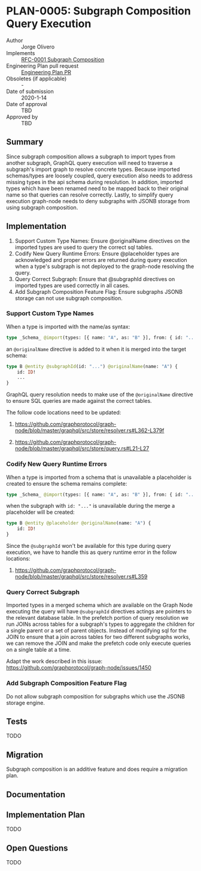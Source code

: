 # PLAN-0005: Subgraph Composition Query Execution

<dl>
  <dt>Author</dt>
  <dd>Jorge Olivero</dd>

  <dt>Implements</dt>
  <dd><a href="../rfcs/0001-subgraph-composition.md">RFC-0001 Subgraph Composition</a></dd>

  <dt>Engineering Plan pull request</dt>
  <dd><a href="">Engineering Plan PR</a></dd>

  <dt>Obsoletes (if applicable)</dt>
  <dd>-</dd>

  <dt>Date of submission</dt>
  <dd>2020-1-14</dd>

  <dt>Date of approval</dt>
  <dd>TBD</dd>

  <dt>Approved by</dt>
  <dd>TBD</dd>
</dl>

## Summary

Since subgraph composition allows a subgraph to import types from another subgraph, GraphQL query execution will need to traverse a subgraph's import graph to resolve concrete types.
Because imported schemas/types are loosely coupled, query execution also needs to address missing types in the api schema during resolution.
In addition, imported types which have been renamed need to be mapped back to their original name so that queries can resolve correctly.
Lastly, to simplify query execution graph-node needs to deny subgraphs with JSONB storage from using subgraph composition.

## Implementation

1. Support Custom Type Names: Ensure @originalName directives on the imported types are used to query the correct sql tables.
2. Codify New Query Runtime Errors: Ensure @placeholder types are acknowledged and proper errors are returned during query execution when a type's subgraph is not deployed to the graph-node resolving the query.
3. Query Correct Subgraph: Ensure that @subgraphId directives on imported types are used correctly in all cases.
4. Add Subgraph Composition Feature Flag: Ensure subgraphs JSONB storage can not use subgraph composition.

### Support Custom Type Names

When a type is imported with the name/as syntax:

```graphql
type _Schema_ @import(types: [{ name: "A", as: "B" }], from: { id: "..." })
```

an `@originalName` directive is added to it when it is merged into the target schema:

```graphql
type B @entity @subgraphId(id: "...") @originalName(name: "A") {
	id: ID!
	...
}
```

GraphQL query resolution needs to make use of the `@originalName` directive to ensure SQL queries are made against the correct tables.

The follow code locations need to be updated:

1. https://github.com/graphprotocol/graph-node/blob/master/graphql/src/store/resolver.rs#L362-L379f

2. https://github.com/graphprotocol/graph-node/blob/master/graphql/src/store/query.rs#L21-L27

### Codify New Query Runtime Errors

When a type is imported from a schema that is unavailable a placeholder is created to ensure the schema remains complete:

```graphql
type _Schema_ @import(types: [{ name: "A", as: "B" }], from: { id: "..." })
```

when the subgraph with `id: "..."` is unavailable during the merge a placeholder will be created:

```graphql
type B @entity @placeholder @originalName(name: "A") {
	id: ID!
}
```

Since the `@subgraphId` won't be available for this type during query execution, we have to handle this as query runtime error in the follow locations:

1. https://github.com/graphprotocol/graph-node/blob/master/graphql/src/store/resolver.rs#L359

### Query Correct Subgraph

Imported types in a merged schema which are available on the Graph Node executing the query will have `@subgraphId` directives actings are pointers to the relevant database table.
In the prefetch portion of query resolution we run JOINs across tables for a subgraph's types to aggregate the children for a single parent or a set of parent objects. Instead of modifying sql for the JOIN
to ensure that a join across tables for two different subgraphs works, we can remove the JOIN and make the prefetch code only execute queries on a single table at a time.

Adapt the work described in this issue: https://github.com/graphprotocol/graph-node/issues/1450


### Add Subgraph Composition Feature Flag

Do not allow subgraph composition for subgraphs which use the JSONB storage engine.

## Tests

TODO

## Migration

Subgraph composition is an additive feature and does require a migration plan.

## Documentation


## Implementation Plan

TODO

## Open Questions

TODO
